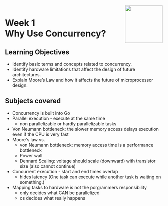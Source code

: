 <a href="../">
<img src="/img/Concurrency_in_Go_logo.avif" width="120" height="120" align="right">
</a>

# Week 1 <br> Why Use Concurrency?

## Learning Objectives
- Identify basic terms and concepts related to concurrency.
- Identify hardware limitations that affect the design of future architectures.
- Explain Moore’s Law and how it affects the future of microprocessor design.

## Subjects covered
- Concurrency is built into Go
- Parallel execution - execute at the same time
  - non parallelizable or hardly parallelizable tasks
- Von Neumann bottleneck: the slower memory access delays execution even if the CPU is very fast
- Moore's law vs. 
  - von Neumann bottleneck: memory access time is a performance bottleneck
  - Power wall
  - Dennard Scaling: voltage should scale (downward) with transistor size (also cannot continue)
- Concurrent execution - start and end times overlap
  - hides latency (One task can execute while another task is waiting on something.)
- Mapping tasks to hardware is not the porgrammers responsibility
  - only decides what CAN be parallelized
  - os decides what really happens


